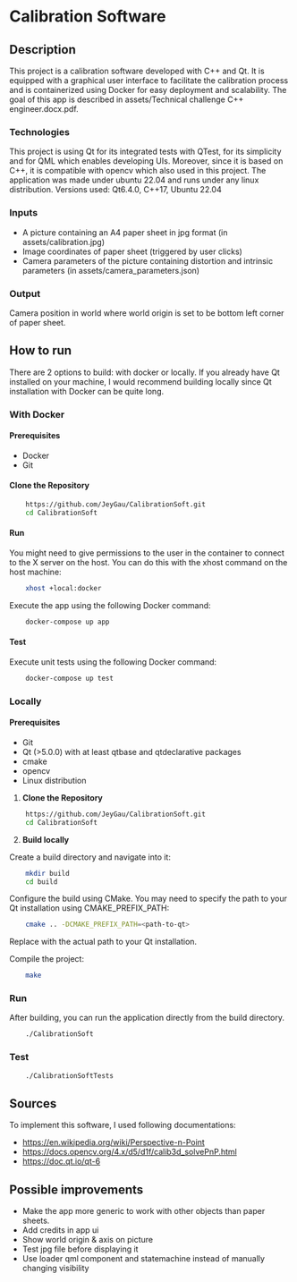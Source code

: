 # Calibration Software

## Description

This project is a calibration software developed with C++ and Qt. It is equipped with a graphical user interface to facilitate the calibration process and is containerized using Docker for easy deployment and scalability.
The goal of this app is described in assets/Technical challenge C++ engineer.docx.pdf.

### Technologies

This project is using Qt for its integrated tests with QTest, for its simplicity and for QML which enables developing UIs. Moreover, since it is based on C++, it is compatible with opencv which also used in this project. 
The application was made under ubuntu 22.04 and runs under any linux distribution.
Versions used: Qt6.4.0, C++17, Ubuntu 22.04

### Inputs

- A picture containing an A4 paper sheet in jpg format (in assets/calibration.jpg)
- Image coordinates of paper sheet (triggered by user clicks)
- Camera parameters of the picture containing distortion and intrinsic parameters (in assets/camera_parameters.json)

### Output

Camera position in world where world origin is set to be bottom left corner of paper sheet.

## How to run

There are 2 options to build: with docker or locally. If you already have Qt installed on your machine, I would recommend building locally since Qt installation with Docker can be quite long.

### With Docker

#### Prerequisites

- Docker 
- Git

#### Clone the Repository

```sh
    https://github.com/JeyGau/CalibrationSoft.git
    cd CalibrationSoft
```

#### Run

You might need to give permissions to the user in the container to connect to the X server on the host. You can do this with the xhost command on the host machine:

```sh
    xhost +local:docker
```

Execute the app using the following Docker command:

```sh
    docker-compose up app
```

#### Test

Execute unit tests using the following Docker command:

```sh
    docker-compose up test
```

### Locally

#### Prerequisites

- Git 
- Qt (>5.0.0) with at least qtbase and qtdeclarative packages 
- cmake 
- opencv 
- Linux distribution

1. **Clone the Repository**

```sh
    https://github.com/JeyGau/CalibrationSoft.git
    cd CalibrationSoft
```

2. **Build locally**

Create a build directory and navigate into it:

```sh
    mkdir build
    cd build
```

Configure the build using CMake. You may need to specify the path to your Qt installation using CMAKE_PREFIX_PATH:

```sh
    cmake .. -DCMAKE_PREFIX_PATH=<path-to-qt>
```   

Replace <path-to-qt> with the actual path to your Qt installation.

Compile the project:

```sh
    make
```    

### Run

After building, you can run the application directly from the build directory.

```sh
    ./CalibrationSoft
```   

### Test     

```sh
    ./CalibrationSoftTests
```   

## Sources

To implement this software, I used following documentations: 
- https://en.wikipedia.org/wiki/Perspective-n-Point
- https://docs.opencv.org/4.x/d5/d1f/calib3d_solvePnP.html
- https://doc.qt.io/qt-6

## Possible improvements

- Make the app more generic to work with other objects than paper sheets. 
- Add credits in app ui
- Show world origin & axis on picture
- Test jpg file before displaying it
- Use loader qml component and statemachine instead of manually changing visibility